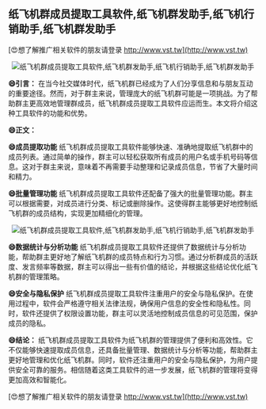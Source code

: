 ## **纸飞机群成员提取工具软件,纸飞机群发助手,纸飞机行销助手,纸飞机群发助手**

[😍想了解推广相关软件的朋友请登录 http://www.vst.tw](http://www.vst.tw)

 <center><img src="https://vst.tw/MP4/tuiguang/png/4.png" alt="纸飞机群成员提取工具软件,纸飞机群发助手,纸飞机行销助手,纸飞机群发助手"></center>

**😄引言：**
在当今社交媒体时代，纸飞机群已经成为了人们分享信息和与朋友互动的重要途径。然而，对于群主来说，管理庞大的纸飞机群可能是一项挑战。为了帮助群主更高效地管理群成员，纸飞机群成员提取工具软件应运而生。本文将介绍这种工具软件的功能和优势。

**😄正文：**

**😄成员提取功能**
纸飞机群成员提取工具软件能够快速、准确地提取纸飞机群中的成员列表。通过简单的操作，群主可以轻松获取所有成员的用户名或手机号码等信息。这对于群主来说，意味着不再需要手动整理和记录成员信息，节省了大量时间和精力。

**😄批量管理功能**
纸飞机群成员提取工具软件还配备了强大的批量管理功能。群主可以根据需要，对成员进行分类、标记或删除操作。这使得群主能够更好地控制纸飞机群的成员结构，实现更加精细化的管理。

 <center><img src="https://vst.tw/MP4/tuiguang/png/6.png" alt="纸飞机群成员提取工具软件,纸飞机群发助手,纸飞机行销助手,纸飞机群发助手"></center>

**😄数据统计与分析功能**
纸飞机群成员提取工具软件还提供了数据统计与分析功能，帮助群主更好地了解纸飞机群的成员特点和行为习惯。通过分析群成员的活跃度、发言频率等数据，群主可以得出一些有价值的结论，并根据这些结论优化纸飞机群的管理策略。

**😄安全与隐私保护**
纸飞机群成员提取工具软件注重用户的安全与隐私保护。在使用过程中，软件会严格遵守相关法律法规，确保用户信息的安全性和隐私性。同时，软件还提供了权限设置功能，群主可以灵活地控制成员信息的可见范围，保护成员的隐私。

**😄结论：**
纸飞机群成员提取工具软件为纸飞机群的管理提供了便利和高效性。它不仅能够快速提取成员信息，还具备批量管理、数据统计与分析等功能，帮助群主更好地管理和优化纸飞机群。同时，软件还注重用户的安全与隐私保护，为用户提供安全可靠的服务。相信随着这类工具软件的进一步发展，纸飞机群的管理将变得更加高效和智能化。

[😍想了解推广相关软件的朋友请登录 http://www.vst.tw](http://www.vst.tw)



